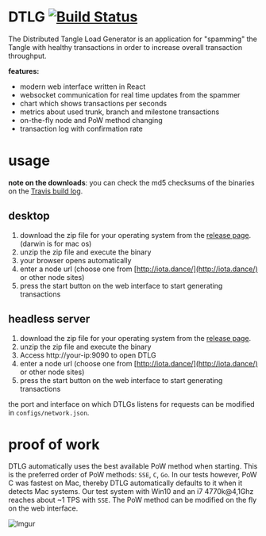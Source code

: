 # DTLG [![Build Status](https://travis-ci.org/iota-tangle-io/dtlg.svg?branch=master)](https://travis-ci.org/iota-tangle-io/dtlg)

The Distributed Tangle Load Generator is an application for "spamming" the Tangle with healthy transactions
in order to increase overall transaction throughput.

**features:**
* modern web interface written in React
* websocket communication for real time updates from the spammer
* chart which shows transactions per seconds
* metrics about used trunk, branch and milestone transactions
* on-the-fly node and PoW method changing
* transaction log with confirmation rate

# usage

**note on the downloads**: you can check the md5 checksums of the binaries on the [Travis build log](https://travis-ci.org/iota-tangle-io/dtlg).

## desktop
1. download the zip file for your operating system from the [release page](https://github.com/iota-tangle-io/dtlg/releases). (darwin is for mac os)
2. unzip the zip file and execute the binary
3. your browser opens automatically
4. enter a node url (choose one from [http://iota.dance/](http://iota.dance/) or other node sites)
5. press the start button on the web interface to start generating transactions

## headless server
1. download the zip file for your operating system from the [release page](https://github.com/iota-tangle-io/dtlg/releases).
2. unzip the zip file and execute the binary
3. Access http://your-ip:9090 to open DTLG
4. enter a node url (choose one from [http://iota.dance/](http://iota.dance/) or other node sites)
5. press the start button on the web interface to start generating transactions

the port and interface on which DTLGs listens for requests can be modified in `configs/network.json`.

# proof of work
DTLG automatically uses the best available PoW method when starting. 
This is the preferred order of PoW methods: `SSE`, `C`, `Go`. In our tests however, PoW C was fastest on Mac, thereby
DTLG automatically defaults to it when it detects Mac systems. Our test system with Win10 and an i7 4770k@4,1Ghz reaches about ~1 TPS with `SSE`. The PoW method can be modified on the fly on the web interface.

![Imgur](https://i.imgur.com/56aNYH5.png)


